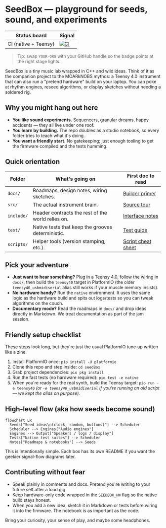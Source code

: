 # SeedBox — playground for seeds, sound, and experiments

| Status board | Signal |
| --- | --- |
| CI (native + Teensy) | [![CI](https://github.com/YOUR-ORG/seedBox/actions/workflows/ci.yml/badge.svg)](https://github.com/YOUR-ORG/seedBox/actions/workflows/ci.yml) |

> Tip: swap `YOUR-ORG` with your GitHub handle so the badge points at the right stage lights.

SeedBox is a tiny music lab wrapped in C++ and wild ideas. Think of it as the
companion project to the MOARkNOBS mythos: a Teensy 4.0 instrument that can
also run a "pretend hardware" build on your laptop. You can poke at rhythm
engines, reseed algorithms, or display sketches without needing a soldered rig.

## Why you might hang out here

- **You like sound experiments.** Sequencers, granular dreams, happy accidents —
  they all live under one roof.
- **You learn by building.** The repo doubles as a studio notebook, so every
  folder tries to teach what it's doing.
- **You want a friendly start.** No gatekeeping; just enough tooling to get the
  firmware compiled and the tests humming.

## Quick orientation

| Folder | What's going on | First doc to read |
| --- | --- | --- |
| `docs/` | Roadmaps, design notes, wiring sketches. | [Builder primer](docs/builder_bootstrap.md) |
| `src/` | The actual instrument brain. | [Source tour](src/README.md) |
| `include/` | Header contracts the rest of the world relies on. | [Interface notes](include/README.md) |
| `test/` | Native tests that keep the grooves deterministic. | [Test guide](test/README.md) |
| `scripts/` | Helper tools (version stamping, etc.). | [Script cheat sheet](scripts/README.md) |

## Pick your adventure

- **Just want to hear something?** Plug in a Teensy 4.0, follow the wiring in
  `docs/`, then build the `teensy40` target in PlatformIO (the older
  `teensy40_usbmidiserial` alias still works if your muscle memory insists).
- **No hardware handy?** Run the `native` environment. It uses the same logic as
  the hardware build and spits out logs/tests so you can tweak algorithms on the
  couch.
- **Documentary mode?** Read the roadmaps in `docs/` and drop ideas directly in
  Markdown. We treat documentation as part of the jam session.

## Friendly setup checklist

These steps look long, but they're just the usual PlatformIO tune‑up written
like a zine.

1. Install PlatformIO once: `pip install -U platformio`
2. Clone this repo and step inside: `cd seedBox`
3. Grab project dependencies: `pio pkg install`
4. Run the fast tests (no hardware required): `pio test -e native`
5. When you're ready for the real synth, build the Teensy target:
   `pio run -e teensy40` *(or `-e teensy40_usbmidiserial` if you're running an
   old script — we kept the alias on purpose).* 

## High-level flow (aka how seeds become sound)

```mermaid
flowchart LR
  Seeds["Seed ideas\n(clock, random, buttons)"] --> Scheduler
  Scheduler --> Engines["Audio engines"]
  Engines --> Output["Speakers / logs / display"]
  Tests["Native test suites"] --> Scheduler
  Notes["Roadmaps & notebooks"] --> Seeds
```

This is intentionally simple. Each box has its own README if you want the
geekier signal-flow diagrams later.

## Contributing without fear

- Speak plainly in comments and docs. Pretend you're writing to your future
  self after a loud gig.
- Keep hardware-only code wrapped in the `SEEDBOX_HW` flag so the native build
  stays honest.
- When you add a new idea, sketch it in Markdown or tests before wiring it into
  the firmware. The notebook is as important as the code.

Bring your curiosity, your sense of play, and maybe some headphones.
